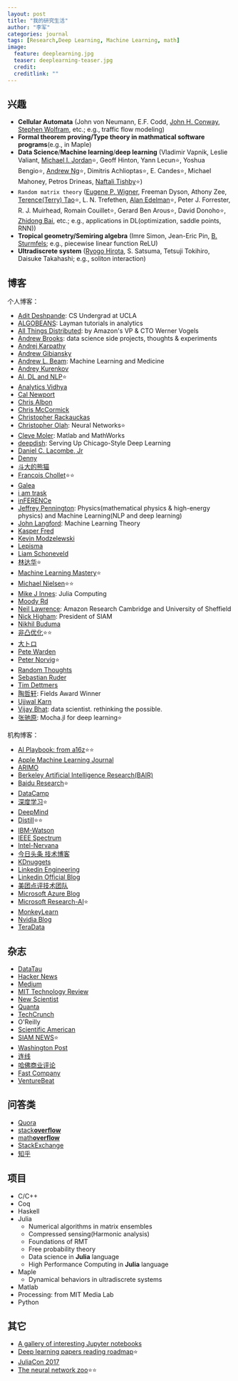 ```yaml
---
layout: post
title: "我的研究生活"
author: "李军"
categories: journal
tags: [Research,Deep Learning, Machine Learning, math]
image:
  feature: deeplearning.jpg
  teaser: deeplearning-teaser.jpg
  credit:
  creditlink: ""
---
```


## 兴趣

* <b>Cellular Automata</b> (John von Neumann, E.F. Codd, <u>John H. Conway</u>, <u>Stephen Wolfram</u>, etc.; e.g., traffic flow modeling)
* <b>Formal theorem proving/Type theory in mathmatical software programs</b>(e.g., in Maple)
* <b>Data Science</b>/<b>Machine learning</b>/<b>deep learning</b> (Vladimir Vapnik, Leslie Valiant, <u>Michael I. Jordan</u>⭐️, Geoff Hinton, Yann Lecun⭐️, Yoshua Bengio⭐️, <u>Andrew Ng</u>⭐️, Dimitris Achlioptas⭐️, E. Candes⭐️, Michael Mahoney, Petros Drineas, <u>Naftali Tishby</u>⭐️)
* `Random matrix theory` (<u>Eugene P. Wigner</u>, Freeman Dyson, Athony Zee, <u>Terence(Terry) Tao</u>⭐️, L. N. Trefethen, <u>Alan Edelman</u>⭐️, Peter J. Forrester, R. J. Muirhead, Romain Couillet⭐️, Gerard Ben Arous⭐️, David Donoho⭐️, <u>Zhidong Bai</u>, etc.; e.g., applications in DL(optimization, saddle points, RNN))
* <b>Tropical geometry/Semiring algebra</b> (Imre Simon, Jean-Eric Pin, <u>B. Sturmfels</u>; e.g., piecewise linear function ReLU)
* <b>Ultradiscrete system</b> (<u>Ryogo Hirota</u>, S. Satsuma, Tetsuji Tokihiro, Daisuke Takahashi; e.g., soliton interaction)

## 博客

个人博客：

* [Adit Deshpande](https://adeshpande3.github.io): CS Undergrad at UCLA
* [ALGOBEANS](https://algobeans.com/all-posts/): Layman tutorials in analytics
* [All Things Distributed](http://www.allthingsdistributed.com): by Amazon's VP & CTO Werner Vogels
* [Andrew Brooks](http://brooksandrew.github.io/simpleblog/): data science side projects, thoughts & experiments
* [Andrej Karpathy](http://karpathy.github.io)
* [Andrew Gibiansky](http://andrew.gibiansky.com)
* [Andrew L. Beam](http://beamandrew.github.io/index.html): Machine Learning and Medicine
* [Andrey Kurenkov](http://www.andreykurenkov.com/writing/)
* [AI, DL and NLP](http://www.wildml.com)⭐️
* [Analytics Vidhya](https://www.analyticsvidhya.com/blog/)
* [Cal Newport](http://calnewport.com)
* [Chris Albon](https://chrisalbon.com)
* [Chris McCormick](http://mccormickml.com)
* [Christopher Rackauckas](http://www.stochasticlifestyle.com)
* [Christopher Olah](http://colah.github.io): Neural Networks⭐️
* [Cleve Moler](https://blogs.mathworks.com/cleve/): Matlab and MathWorks
* [deepdish](http://deepdish.io): Serving Up Chicago-Style Deep Learning
* [Daniel C. Lacombe, Jr](http://dlacombejr.github.io)
* [Denny](http://blog.dennybritz.com)
* [斗大的熊猫](http://blog.topspeedsnail.com)
* [Francois Chollet](https://blog.keras.io/index.html)⭐️⭐️
* [Galea](https://galeascience.wordpress.com)
* [i am trask](http://iamtrask.github.io)
* [inFERENCe](http://www.inference.vc)
* [Jeffrey Pennington](https://nlp.stanford.edu/~jpennin/): Physics(mathematical physics & high-energy physics) and Machine Learning(NLP and deep learning)
* [John Langford](http://hunch.net): Machine Learning Theory
* [Kasper Fred](https://kasperfred.com)
* [Kevin Modzelewski](http://blog.kevmod.com)
* [Lepisma](https://lepisma.github.io/archive/)
* [Liam Schoneveld](https://nlml.github.io)
* [林达华](https://dahuasky.wordpress.com)⭐️
* [Machine Learning Mastery](https://machinelearningmastery.com/blog/)⭐️
* [Michael Nielsen](http://michaelnielsen.org)⭐️⭐️
* [Mike J Innes](http://mikeinnes.github.io): Julia Computing
* [Moody Rd](http://blog.mrtz.org)
* [Neil Lawrence](http://inverseprobability.com/blog): Amazon Research Cambridge and University of Sheffield
* [Nick Higham](https://nickhigham.wordpress.com): President of SIAM
* [Nikhil Buduma](http://nikhilbuduma.com)
* [非凸优化](http://www.offconvex.org)⭐️⭐️
* [大トロ](http://blog.otoro.net)
* [Pete Warden](https://petewarden.com)
* [Peter Norvig](http://norvig.com)⭐️
* [Random Thoughts](http://rt.dgyblog.com/ref/ref-learning-deep-learning.html)
* [Sebastian Ruder](http://ruder.io/#open)
* [Tim Dettmers](http://timdettmers.com)
* [陶哲轩](https://terrytao.wordpress.com): Fields Award Winner
* [Ujjwal Karn](https://ujjwalkarn.me/blog/)
* [Vijay Bhat](https://vijaybhat.com): data scientist. rethinking the possible.
* [张驰原](http://blog.pluskid.org/?page_id=683): Mocha.jl for deep learning⭐️

机构博客：

* [AI Playbook: from a16z](http://aiplaybook.a16z.com)⭐️⭐️
* [Apple Machine Learning Journal](https://machinelearning.apple.com)
* [ARIMO](https://arimo.com/blog/)
* [Berkeley Artificial Intelligence Research(BAIR)](http://bair.berkeley.edu/blog/)
* [Baidu Research](research.baidu.com)⭐️
* [DataCamp](https://www.datacamp.com/community/blog)
* [深度学习](http://deeplearning.net/reading-list/)⭐️
* [DeepMind](https://deepmind.com/blog/)
* [Distill](https://distill.pub)⭐️⭐️
* [IBM-Watson](https://developer.ibm.com/clouddataservices/blog/#)
* [IEEE Spectrum](https://spectrum.ieee.org)
* [Intel-Nervana](https://www.intelnervana.com/blog/)
* [今日头条 技术博客](https://techblog.toutiao.com)
* [KDnuggets](https://www.kdnuggets.com)
* [Linkedin Engineering](https://engineering.linkedin.com)
* [Linkedin Official Blog](https://blog.linkedin.com)
* [美团点评技术团队](https://tech.meituan.com)
* [Microsoft Azure Blog](https://azure.microsoft.com/en-us/blog/)
* [Microsoft Research-AI](https://blogs.microsoft.com/ai/)⭐️
* [MonkeyLearn](https://monkeylearn.com/blog/)
* [Nvidia Blog](https://devblogs.nvidia.com/parallelforall/)
* [TeraData](http://www.teradata.com/blogs)

## 杂志

* [DataTau](http://www.datatau.com)
* [Hacker News](https://news.ycombinator.com)
* [Medium](https://medium.com)
* [MIT Technology Review](https://www.technologyreview.com)
* [New Scientist](https://www.newscientist.com)
* [Quanta](https://www.quantamagazine.org)
* [TechCrunch](https://techcrunch.com)
* O'Reilly
* [Scientific American](https://www.scientificamerican.com)
* [SIAM NEWS](https://sinews.siam.org)⭐️
* [Washington Post](https://www.washingtonpost.com)
* [连线](https://www.wired.com/category/magazine/)
* [哈佛商业评论](https://hbr.org)
* [Fast Company](https://www.fastcompany.com)
* [VentureBeat](https://venturebeat.com)

## 问答类

* [Quora](https://www.quora.com)
* [stack**overflow**](https://stackoverflow.com)
* [math**overflow**](https://mathoverflow.net)
* [StackExchange](https://stackexchange.com)
* [知乎](https://www.zhihu.com)

## 项目

* C/C++
* Coq
* Haskell
* Julia
  * Numerical algorithms in matrix ensembles
  * Compressed sensing(Harmonic analysis)
  * Foundations of RMT
  * Free probability theory
  * Data science in **Julia** language
  * High Performance Computing in **Julia** language
* Maple
  * Dynamical behaviors in ultradiscrete systems
* Matlab
* Processing: from MIT Media Lab
* Python


## 其它

* [A gallery of interesting Jupyter notebooks](https://github.com/jupyter/jupyter/wiki/A-gallery-of-interesting-Jupyter-Notebooks)
* [Deep learning papers reading roadmap](https://github.com/songrotek/Deep-Learning-Papers-Reading-Roadmap)⭐️
* [JuliaCon 2017](http://juliacon.org/2017/talks#workshop-2)
* [The neural network zoo](http://www.asimovinstitute.org/neural-network-zoo/)⭐️⭐️

